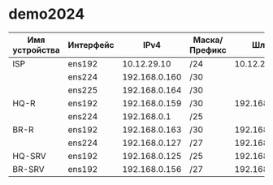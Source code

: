 
# demo2024
|Имя устройства  |Интерфейс           |IPv4            |Маска/Префикс   |Шлюз            |
|  ------------- | -------------      | -------------  |  ------------- |  -------------       |
|ISP             |ens192              |10.12.29.10     |/24             |10.12.29.10         |
|                |ens224              |192.168.0.160   |/30             |                      |
|                |ens225              |192.168.0.164   |/30             |                      |
|HQ-R            |ens192              |192.168.0.159   |/30             |192.168.0.160       |
|                |ens224              |192.168.0.1     |/25             |                      |
|BR-R            |ens192              |192.168.0.163   |/30             |192.168.0.159        |
|                |ens224              |192.168.0.127   |/27             | 192.168.0.159                     |
|HQ-SRV          |ens192              |192.168.0.125   |/25             |192.168.0.1           |
|BR-SRV          |ens192              |192.168.0.156   |/27             |192.168.0.127       |
